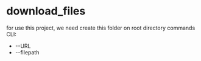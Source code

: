 ﻿# download_files
for use this project, we need create this folder on root directory
commands CLI:
* --URL 
* --filepath
